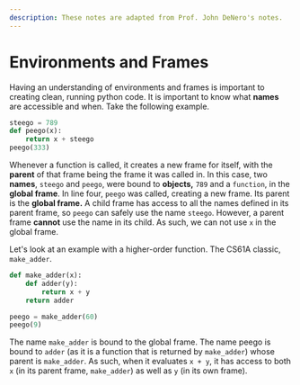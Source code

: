 ```yaml
---
description: These notes are adapted from Prof. John DeNero's notes.
---
```


# Environments and Frames

Having an understanding of environments and frames is important to creating clean, running python code. It is important to know what **names** are accessible and when. Take the following example.

```python
steego = 789
def peego(x):
    return x + steego
peego(333)
```

Whenever a function is called, it creates a new frame for itself, with the **parent** of that frame being the frame it was called in. In this case, two **names**, `steego` and `peego`, were bound to **objects,** `789` and a `function`, in the **global frame**. In line four, `peego` was called, creating a new frame. Its parent is the **global frame.** A child frame has access to all the names defined in its parent frame, so `peego` can safely use the name `steego`. However, a parent frame **cannot** use the name in its child. As such, we can not use `x` in the global frame. 

Let's look at an example with a higher-order function. The CS61A classic, `make_adder`.

```python
def make_adder(x):
    def adder(y):
        return x + y
    return adder

peego = make_adder(60)
peego(9)
```

The name `make_adder` is bound to the global frame. The name peego is bound to `adder` \(as it is a function that is returned by `make_adder`\) whose parent is `make_adder`. As such, when it evaluates `x + y`, it has access to both `x` \(in its parent frame, `make_adder`\) as well as `y` \(in its own frame\). 

